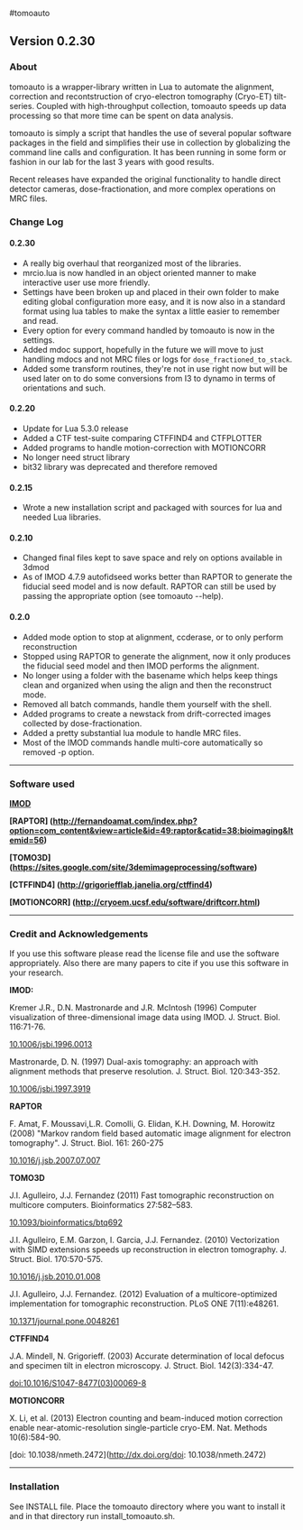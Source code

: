 #tomoauto
## Version 0.2.30
### About
tomoauto is a wrapper-library written in Lua to automate the alignment,
correction and recontstruction of cryo-electron tomography (Cryo-ET)
tilt-series. Coupled with high-throughput collection, tomoauto
speeds up data processing so that more time can be spent on data analysis.

tomoauto is simply a script that handles the use of several popular software
packages in the field and simplifies their use in collection by globalizing the
command line calls and configuration. It has been running in some form or
fashion in our lab for the last 3 years with good results.

Recent releases have expanded the original functionality to handle direct
detector cameras, dose-fractionation, and more complex operations on MRC files.

### Change Log
#### 0.2.30
 * A really big overhaul that reorganized most of the libraries.
 * mrcio.lua is now handled in an object oriented manner to make interactive
   user use more friendly.
 * Settings have been broken up and placed in their own folder to make editing
   global configuration more easy, and it is now also in a standard format using
   lua tables to make the syntax a little easier to remember and read.
 * Every option for every command handled by tomoauto is now in the settings.
 * Added mdoc support, hopefully in the future we will move to just handling
   mdocs and not MRC files or logs for `dose_fractioned_to_stack`.
 * Added some transform routines, they're not in use right now but will be used
   later on to do some conversions from I3 to dynamo in terms of orientations
   and such.

#### 0.2.20
 * Update for Lua 5.3.0 release
 * Added a CTF test-suite comparing CTFFIND4 and CTFPLOTTER
 * Added programs to handle motion-correction with MOTIONCORR
 * No longer need struct library
 * bit32 library was deprecated and therefore removed

#### 0.2.15
 * Wrote a new installation script and packaged with sources for lua and needed
   Lua libraries.

#### 0.2.10
 * Changed final files kept to save space and rely on options available in 3dmod
 * As of IMOD 4.7.9 autofidseed works better than RAPTOR to generate the
   fiducial seed model and is now default. RAPTOR can still be used by passing
   the appropriate option (see tomoauto --help).

#### 0.2.0
 * Added mode option to stop at alignment, ccderase, or to only perform
   reconstruction
 * Stopped using RAPTOR to generate the alignment, now it only produces the
   fiducial seed model and then IMOD performs the alignment.
 * No longer using a folder with the basename which helps keep things clean and
   organized when using the align and then the reconstruct mode.
 * Removed all batch commands, handle them yourself with the shell.
 * Added programs to create a newstack from drift-corrected images collected by
   dose-fractionation.
 * Added a pretty substantial lua module to handle MRC files.
 * Most of the IMOD commands handle multi-core automatically so removed -p
   option.

---

### Software used

**[IMOD](http://bio3d.colorado.edu/imod/)**

**[RAPTOR]
(http://fernandoamat.com/index.php?option=com_content&view=article&id=49:raptor&catid=38:bioimaging&Itemid=56)**

**[TOMO3D]
(https://sites.google.com/site/3demimageprocessing/software)**

**[CTFFIND4]
(http://grigoriefflab.janelia.org/ctffind4)**

**[MOTIONCORR]
(http://cryoem.ucsf.edu/software/driftcorr.html)**

----

### Credit and Acknowledgements
If you use this software please read the license file and use the software
appropriately. Also there are many papers to cite if you use this software in
your research.

**IMOD:**

 Kremer J.R., D.N. Mastronarde and J.R. McIntosh (1996) Computer
visualization of three-dimensional image data using IMOD. J. Struct. Biol.
116:71-76.

[10.1006/jsbi.1996.0013](http://dx.doi.org/10.1006/jsbi.1996.0013)

Mastronarde, D. N. (1997) Dual-axis tomography: an approach with alignment
methods that preserve resolution. J. Struct. Biol. 120:343-352.

[10.1006/jsbi.1997.3919](http://dx.doi.org/10.1006/jsbi.1997.3919)

**RAPTOR**

F. Amat, F. Moussavi,L.R. Comolli, G. Elidan, K.H. Downing, M. Horowitz (2008)
"Markov random field based automatic image alignment for electron tomography".
J. Struct. Biol. 161: 260-275

[10.1016/j.jsb.2007.07.007](http://dx.doi.org/10.1016/j.jsb.2007.07.007)

**TOMO3D**

J.I. Agulleiro, J.J. Fernandez (2011) Fast tomographic reconstruction on
multicore computers. Bioinformatics 27:582–583.

[10.1093/bioinformatics/btq692](http://dx.doi.org/10.1093/bioinformatics/btq692)

J.I. Agulleiro, E.M. Garzon, I. Garcia, J.J. Fernandez. (2010)
Vectorization with SIMD extensions speeds up reconstruction in electron
tomography. J. Struct. Biol. 170:570-575.

[10.1016/j.jsb.2010.01.008](http://dx.doi.org/10.1016/j.jsb.2010.01.008)

J.I. Agulleiro, J.J. Fernandez. (2012) Evaluation of a multicore-optimized
implementation for tomographic reconstruction. PLoS ONE  7(11):e48261.

[10.1371/journal.pone.0048261](http://dx.doi.org/10.1371/journal.pone.0048261)

**CTFFIND4**

J.A. Mindell, N. Grigorieff. (2003) Accurate determination of local defocus and
specimen tilt in electron microscopy. J. Struct. Biol. 142(3):334-47.

[doi:10.1016/S1047-8477(03)00069-8](http://dx.doi.org/10.1016/S1047-8477(03)00069-8)

**MOTIONCORR**

X. Li, et al. (2013) Electron counting and beam-induced motion correction enable
near-atomic-resolution single-particle cryo-EM. Nat. Methods 10(6):584-90.

[doi: 10.1038/nmeth.2472](http://dx.doi.org/doi: 10.1038/nmeth.2472)

----

### Installation
See INSTALL file. Place the tomoauto directory where you want to install it and
in that directory run install_tomoauto.sh.
